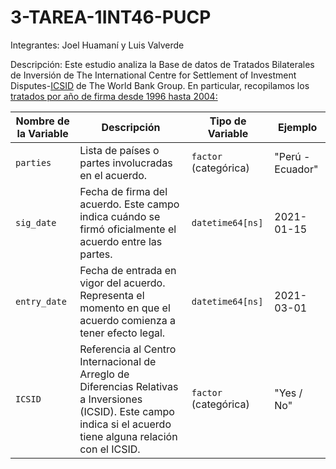 # 3-TAREA-1INT46-PUCP
Integrantes: Joel Huamaní y Luis Valverde

Descripción: Este estudio analiza la Base de datos de Tratados Bilaterales de Inversión de The International Centre for Settlement of Investment Disputes-[ICSID](https://icsid.worldbank.org/) de The World Bank Group. En particular, recopilamos los [tratados por año de firma desde 1996 hasta 2004:](https://icsid.worldbank.org/es/recursos/base-de-datos/base-de-datos-de-Tratados-Bilaterales-de-Inversi%C3%B3n)

| Nombre de la Variable                    | Descripción                                                                                                         | Tipo de Variable          | Ejemplo                 |
|------------------------------------------|---------------------------------------------------------------------------------------------------------------------|---------------------------|-------------------------|
| `parties`                                | Lista de países o partes involucradas en el acuerdo.                                                               | `factor` (categórica)    | "Perú - Ecuador"       |
| `sig_date`                               | Fecha de firma del acuerdo. Este campo indica cuándo se firmó oficialmente el acuerdo entre las partes.           | `datetime64[ns]`         | 2021-01-15              |
| `entry_date`                             | Fecha de entrada en vigor del acuerdo. Representa el momento en que el acuerdo comienza a tener efecto legal.     | `datetime64[ns]`         | 2021-03-01              |
| `ICSID`                                  | Referencia al Centro Internacional de Arreglo de Diferencias Relativas a Inversiones (ICSID). Este campo indica si el acuerdo tiene alguna relación con el ICSID. | `factor` (categórica)    | "Yes / No"     |

